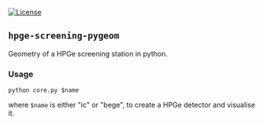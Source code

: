 [![License](http://img.shields.io/badge/license-MIT-brightgreen.svg?style=flat)](LICENSE.md)

## `hpge-screening-pygeom`

Geometry of a HPGe screening station in python.

### Usage
```
python core.py $name
```

where `$name` is either "ic" or "bege", to create a HPGe detector and visualise it.
